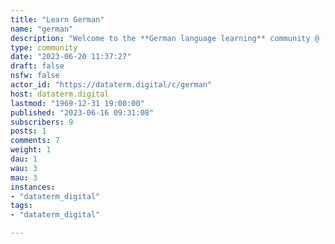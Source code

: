 ```yaml
---
title: "Learn German" 
name: "german"
description: "Welcome to the **German language learning** community @ [DATATERM](https://dataterm.digital/).**Rules of this instance:**https://dataterm.digital/legal**Community rules:**(We may add new rules at a later date but this covers it for now.)- Read the instance rules and then read these ones.- **No posts asking for translations.** e.g How do I say X?- **No pirated materials!** (We all love a bit of bootleg content but there are other platfomrms to share it on if you wish. I'm just trying to cover our ass.)- **Posts in English and German only.**(If we get mods who speak other languages we may eventually open this up to other languages too.)"
type: community
date: "2023-06-20 11:37:27"
draft: false
nsfw: false
actor_id: "https://dataterm.digital/c/german"
host: dataterm.digital
lastmod: "1969-12-31 19:00:00"
published: "2023-06-16 09:31:08"
subscribers: 9
posts: 1
comments: 7
weight: 1
dau: 1
wau: 3
mau: 3
instances:
- "dataterm_digital"
tags: 
- "dataterm_digital"

---
```

